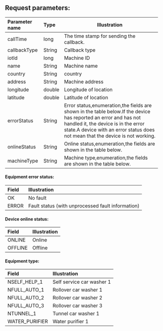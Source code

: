 ## Request parameters:

|Parameter name|Type|Illustration|
|:----    |:----- |-----   |
|callTime   |long |The time stamp for sending the callback.   |
|callbackType   |String |Callback type   |
|iotId |long   |Machine ID|
|name |String   |Machine name|
|country|String   |country|
|address |String   |Machine address|
|longitude|double   |Longitude of location|
|latitude|double   |Latitude of location|
|errorStatus |String   |Error status,enumeration,the fields are shown in the table below.If the device has reported an error and has not handled it, the device is in the error state.A device with an error status does not mean that the device is not working.|
|onlineStatus |String   |Online status,enumeration,the fields are shown in the table below.|
|machineType |String   |Machine type,enumeration,the fields are shown in the table below.|




#### Equipment error status:

|Field|Illustration|
|:-----  |:-----      |
|OK    |No fault|
|ERROR    |Fault status (with unprocessed fault information)|


#### Device online status:

|Field|Illustration|
|:-----  |:-----      |
|ONLINE    |Online|
|OFFLINE    |Offline|


#### Equipment type:

|Field|Illustration|
|:-----  |:-----      |
|NSELF_HELP_1    |Self service car washer 1|
|NFULL_AUTO_1    |Rollover car washer 1|
|NFULL_AUTO_2    |Rollover car washer 2|
|NFULL_AUTO_3    |Rollover car washer 3|
|NTUNNEL_1    |Tunnel car washer 1|
|WATER_PURIFIER    |Water purifier 1|